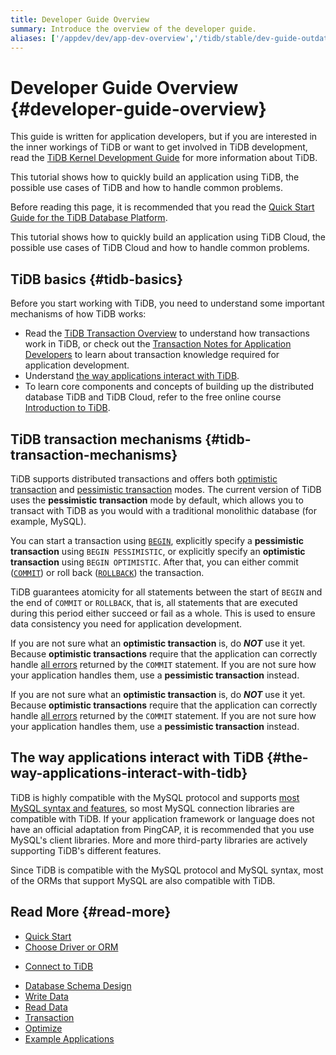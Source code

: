 ```yaml
---
title: Developer Guide Overview
summary: Introduce the overview of the developer guide.
aliases: ['/appdev/dev/app-dev-overview','/tidb/stable/dev-guide-outdated-for-laravel']
---
```


# Developer Guide Overview {#developer-guide-overview}

This guide is written for application developers, but if you are interested in the inner workings of TiDB or want to get involved in TiDB development, read the [TiDB Kernel Development Guide](https://pingcap.github.io/tidb-dev-guide/) for more information about TiDB.

<CustomContent platform="tidb">

This tutorial shows how to quickly build an application using TiDB, the possible use cases of TiDB and how to handle common problems.

Before reading this page, it is recommended that you read the [Quick Start Guide for the TiDB Database Platform](/quick-start-with-tidb.md).

</CustomContent>

<CustomContent platform="tidb-cloud">

This tutorial shows how to quickly build an application using TiDB Cloud, the possible use cases of TiDB Cloud and how to handle common problems.

</CustomContent>

## TiDB basics {#tidb-basics}

Before you start working with TiDB, you need to understand some important mechanisms of how TiDB works:

-   Read the [TiDB Transaction Overview](/transaction-overview.md) to understand how transactions work in TiDB, or check out the [Transaction Notes for Application Developers](/develop/dev-guide-transaction-overview.md) to learn about transaction knowledge required for application development.
-   Understand [the way applications interact with TiDB](#the-way-applications-interact-with-tidb).
-   To learn core components and concepts of building up the distributed database TiDB and TiDB Cloud, refer to the free online course [Introduction to TiDB](https://eng.edu.pingcap.com/catalog/info/id:203/?utm_source=docs-dev-guide).

## TiDB transaction mechanisms {#tidb-transaction-mechanisms}

TiDB supports distributed transactions and offers both [optimistic transaction](/optimistic-transaction.md) and [pessimistic transaction](/pessimistic-transaction.md) modes. The current version of TiDB uses the **pessimistic transaction** mode by default, which allows you to transact with TiDB as you would with a traditional monolithic database (for example, MySQL).

You can start a transaction using [`BEGIN`](/sql-statements/sql-statement-begin.md), explicitly specify a **pessimistic transaction** using `BEGIN PESSIMISTIC`, or explicitly specify an <strong>optimistic transaction</strong> using `BEGIN OPTIMISTIC`. After that, you can either commit ([`COMMIT`](/sql-statements/sql-statement-commit.md)) or roll back ([`ROLLBACK`](/sql-statements/sql-statement-rollback.md)) the transaction.

TiDB guarantees atomicity for all statements between the start of `BEGIN` and the end of `COMMIT` or `ROLLBACK`, that is, all statements that are executed during this period either succeed or fail as a whole. This is used to ensure data consistency you need for application development.

<CustomContent platform="tidb">

If you are not sure what an **optimistic transaction** is, do *<strong>NOT</strong>* use it yet. Because <strong>optimistic transactions</strong> require that the application can correctly handle [all errors](/error-codes.md) returned by the `COMMIT` statement. If you are not sure how your application handles them, use a <strong>pessimistic transaction</strong> instead.

</CustomContent>

<CustomContent platform="tidb-cloud">

If you are not sure what an **optimistic transaction** is, do *<strong>NOT</strong>* use it yet. Because <strong>optimistic transactions</strong> require that the application can correctly handle [all errors](https://docs.pingcap.com/tidb/stable/error-codes) returned by the `COMMIT` statement. If you are not sure how your application handles them, use a <strong>pessimistic transaction</strong> instead.

</CustomContent>

## The way applications interact with TiDB {#the-way-applications-interact-with-tidb}

TiDB is highly compatible with the MySQL protocol and supports [most MySQL syntax and features](/mysql-compatibility.md), so most MySQL connection libraries are compatible with TiDB. If your application framework or language does not have an official adaptation from PingCAP, it is recommended that you use MySQL's client libraries. More and more third-party libraries are actively supporting TiDB's different features.

Since TiDB is compatible with the MySQL protocol and MySQL syntax, most of the ORMs that support MySQL are also compatible with TiDB.

## Read More {#read-more}

-   [Quick Start](/develop/dev-guide-build-cluster-in-cloud.md)
-   [Choose Driver or ORM](/develop/dev-guide-choose-driver-or-orm.md)

<CustomContent platform="tidb">

-   [Connect to TiDB](/develop/dev-guide-connect-to-tidb.md)

</CustomContent>

-   [Database Schema Design](/develop/dev-guide-schema-design-overview.md)
-   [Write Data](/develop/dev-guide-insert-data.md)
-   [Read Data](/develop/dev-guide-get-data-from-single-table.md)
-   [Transaction](/develop/dev-guide-transaction-overview.md)
-   [Optimize](/develop/dev-guide-optimize-sql-overview.md)
-   [Example Applications](/develop/dev-guide-sample-application-spring-boot.md)
